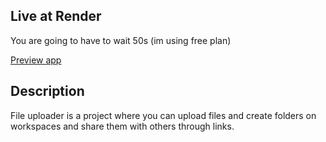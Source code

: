 ## Live at Render

You are going to have to wait 50s (im using free plan)

[Preview app](https://file-uploader-fo29.onrender.com)

## Description

File uploader is a project where you can upload files and create folders on workspaces and share them with others through links.
